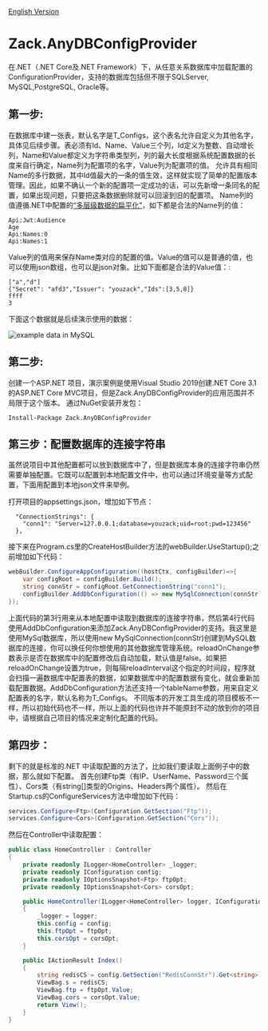 [English Version](https://github.com/yangzhongke/Zack.EFCore.Batch/blob/main/README.md)

# Zack.AnyDBConfigProvider
在.NET（.NET Core及.NET Framework）下，从任意关系数据库中加载配置的ConfigurationProvider，支持的数据库包括但不限于SQLServer, MySQL,PostgreSQL, Oracle等。

## 第一步:

在数据库中建一张表，默认名字是T_Configs，这个表名允许自定义为其他名字，具体见后续步骤。表必须有Id、Name、Value三个列，Id定义为整数、自动增长列，Name和Value都定义为字符串类型列，列的最大长度根据系统配置数据的长度来自行确定，Name列为配置项的名字，Value列为配置项的值。
允许具有相同Name的多行数据，其中Id值最大的一条的值生效，这样就实现了简单的配置版本管理。因此，如果不确认一个新的配置项一定成功的话，可以先新增一条同名的配置，如果出现问题，只要把这条数据删除就可以回滚到旧的配置项。
Name列的值遵循.NET中配置的[“多层级数据的扁平化”]( https://docs.microsoft.com/en-us/aspnet/core/fundamentals/configuration/?view=aspnetcore-5.0)，如下都是合法的Name列的值：

```
Api:Jwt:Audience
Age
Api:Names:0
Api:Names:1
```

Value列的值用来保存Name类对应的配置的值。Value的值可以是普通的值，也可以使用json数组，也可以是json对象。比如下面都是合法的Value值：:
```
["a","d"]
{"Secret": "afd3","Issuer": "youzack","Ids":[3,5,8]} 
ffff
3
```

下面这个数据就是后续演示使用的数据：

![example data in MySQL](https://raw.githubusercontent.com/yangzhongke/Zack.AnyDBConfigProvider/main/images/datainmysql.png)

## 第二步:
创建一个ASP.NET 项目，演示案例是使用Visual Studio 2019创建.NET Core 3.1的ASP.NET Core MVC项目，但是Zack.AnyDBConfigProvider的应用范围并不局限于这个版本。
通过NuGet安装开发包：

```
Install-Package Zack.AnyDBConfigProvider
```

## 第三步：配置数据库的连接字符串

虽然说项目中其他配置都可以放到数据库中了，但是数据库本身的连接字符串仍然需要单独配置。它既可以配置到本地配置文件中，也可以通过环境变量等方式配置，下面用配置到本地json文件来举例。

打开项目的appsettings.json，增加如下节点：

```
  "ConnectionStrings": {
    "conn1": "Server=127.0.0.1;database=youzack;uid=root;pwd=123456"
  },
```

接下来在Program.cs里的CreateHostBuilder方法的webBuilder.UseStartup<Startup>();之前增加如下代码：

```csharp
webBuilder.ConfigureAppConfiguration((hostCtx, configBuilder)=>{
	var configRoot = configBuilder.Build();
	string connStr = configRoot.GetConnectionString("conn1");
	configBuilder.AddDbConfiguration(() => new MySqlConnection(connStr),reloadOnChange:true,reloadInterval:TimeSpan.FromSeconds(2));
});
```
上面代码的第3行用来从本地配置中读取到数据库的连接字符串，然后第4行代码使用AddDbConfiguration来添加Zack.AnyDBConfigProvider的支持。我这里是使用MySql数据库，所以使用new MySqlConnection(connStr)创建到MySQL数据库的连接，你可以换任何你想使用的其他数据库管理系统。reloadOnChange参数表示是否在数据库中的配置修改后自动加载，默认值是false。如果把reloadOnChange设置为true，则每隔reloadInterval这个指定的时间段，程序就会扫描一遍数据库中配置表的数据，如果数据库中的配置数据有变化，就会重新加载配置数据。AddDbConfiguration方法还支持一个tableName参数，用来自定义配置表的名字，默认名称为T_Configs。
不同版本的开发工具生成的项目模板不一样，所以初始代码也不一样，所以上面的代码也许并不能原封不动的放到你的项目中，请根据自己项目的情况来定制化配置的代码。

## 第四步：
剩下的就是标准的.NET 中读取配置的方法了，比如我们要读取上面例子中的数据，那么就如下配置。
首先创建Ftp类（有IP、UserName、Password三个属性）、Cors类（有string[]类型的Origins、Headers两个属性）。
然后在Startup.cs的ConfigureServices方法中增加如下代码：


```csharp
services.Configure<Ftp>(Configuration.GetSection("Ftp"));
services.Configure<Cors>(Configuration.GetSection("Cors"));
```
然后在Controller中读取配置：

```csharp
public class HomeController : Controller
{
	private readonly ILogger<HomeController> _logger;
	private readonly IConfiguration config;
	private readonly IOptionsSnapshot<Ftp> ftpOpt;
	private readonly IOptionsSnapshot<Cors> corsOpt;

	public HomeController(ILogger<HomeController> logger, IConfiguration config, IOptionsSnapshot<Ftp> ftpOpt, IOptionsSnapshot<Cors> corsOpt)
	{
		_logger = logger;
		this.config = config;
		this.ftpOpt = ftpOpt;
		this.corsOpt = corsOpt;
	}

	public IActionResult Index()
	{
		string redisCS = config.GetSection("RedisConnStr").Get<string>();
		ViewBag.s = redisCS;
		ViewBag.ftp = ftpOpt.Value;
		ViewBag.cors = corsOpt.Value;
		return View();
	}
}
```